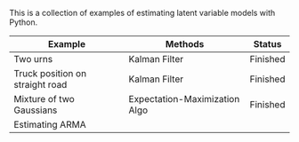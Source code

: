 This is a collection of examples of estimating latent variable models with Python.

| Example                         | Methods                       | Status   |
| ------------------------------- | ----------------------------- | -------- |
| Two urns                        | Kalman Filter                 | Finished |
| Truck position on straight road | Kalman Filter                 | Finished |
| Mixture of two Gaussians        | Expectation-Maximization Algo | Finished |
| Estimating ARMA                 |                               |          |

